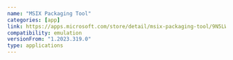 ```yaml
---
name: "MSIX Packaging Tool"
categories: [app]
link: https://apps.microsoft.com/store/detail/msix-packaging-tool/9N5LW3JBCXKF?hl=en-us&gl=us
compatibility: emulation
versionFrom: "1.2023.319.0"
type: applications
---
```


